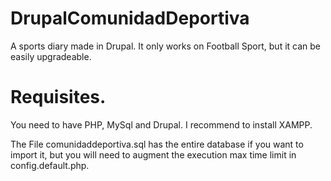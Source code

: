 # DrupalComunidadDeportiva

A sports diary made in Drupal. It only works on Football Sport, but it can be easily upgradeable.

# Requisites.

You need to have PHP, MySql and Drupal. I recommend to install XAMPP.

The File comunidaddeportiva.sql has the entire database if you want to import it, but you will need to augment the execution max time limit
in config.default.php.
